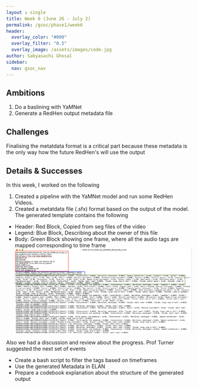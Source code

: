 ```yaml
---
layout : single 
title: Week 6 (June 26 - July 2) 
permalink: /gsoc/phase1/week6
header:
  overlay_color: "#000"
  overlay_filter: "0.5"
  overlay_image: /assets/images/code.jpg
author: Sabyasachi Ghosal
sidebar:
  nav: gsoc_nav
---
```


## Ambitions
1. Do a baslining with YaMNet
2. Generate a RedHen output metadata file

## Challenges
Finalising the metatdata format is a critical part because these metadata is the only way how the future RedHen's will use the output  

## Details & Successes
In this week, I worked on the following
1. Created a pipeline with the YaMNet model and run some RedHen Videos.  
2. Created a metatdata file (.sfx) format based on the output of the model. 
  The generated template contains the following
  - Header: Red Block, Copied from seg files of the video
  - Legend: Blue Block, Describing about the owner of this file
  - Body: Green Block showing one frame, where all the audio tags are mapped corresponding to time frame 
 ![metadata_structure](/assets/images/gsoc/metadata_structure.png "Metatdata Structure")

 Also we had a discussion and review about the progress. Prof Turner suggested the next set of events
 - Create a bash script to filter the tags based on timeframes
 - Use the generated Metadata in ELAN
 - Prepare a codebook explanation about the structure of the generated output

